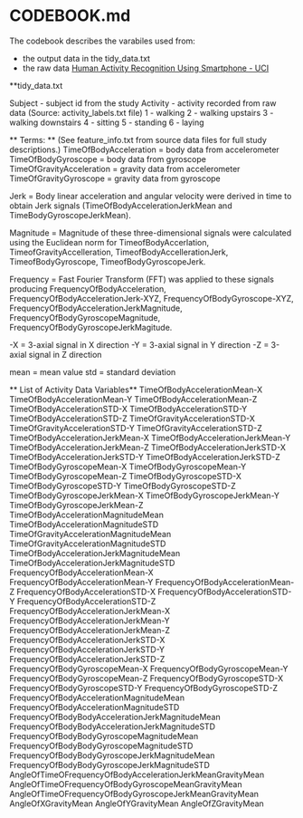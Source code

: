 CODEBOOK.md
========================================================

The codebook describes the varabiles used from:
* the output data in the tidy_data.txt
* the raw data [Human Activity Recognition Using Smartphone - UCI](http://archive.ics.uci.edu/ml/datasets/Human+Activity+Recognition+Using+Smartphones)

**tidy_data.txt


Subject - subject id from the study
Activity - activity recorded from raw data (Source: activity_labels.txt file)
1 - walking
2 - walking upstairs
3 - walking downstairs
4 - sitting
5 - standing
6 - laying

** Terms: **
(See feature_info.txt from source data files for full study descriptions.)
TimeOfBodyAcceleration = body data from accelerometer
TimeOfBodyGyroscope = body data from gyroscope
TimeOfGravityAcceleration = gravity data from accelerometer 
TimeOfGravityGyroscope = gravity data from gyroscope 

Jerk = Body linear acceleration and angular velocity were derived in time to obtain Jerk signals (TimeOfBodyAccelerationJerkMean and TimeBodyGyroscopeJerkMean). 
 
Magnitude = Magnitude of these three-dimensional signals were calculated using the Euclidean norm for TimeofBodyAccerlation, TimeofGravityAccelleration, TimeofBodyAccellerationJerk, TimeofBodyGyroscope, TimeofBodyGyroscopeJerk. 

Frequency = Fast Fourier Transform (FFT) was applied to these signals producing FrequencyOfBodyAcceleration, FrequencyOfBodyAccelerationJerk-XYZ, FrequencyOfBodyGyroscope-XYZ, FrequencyOfBodyAccelerationJerkMagnitude, FrequencyOfBodyGyroscopeMagnitude, FrequencyOfBodyGyroscopeJerkMagitude. 
  
-X = 3-axial signal in X direction
-Y = 3-axial signal in Y direction
-Z = 3-axial signal in Z direction

mean = mean value
std = standard deviation

** List of Activity Data Variables**
TimeOfBodyAccelerationMean-X
TimeOfBodyAccelerationMean-Y
TimeOfBodyAccelerationMean-Z
TimeOfBodyAccelerationSTD-X
TimeOfBodyAccelerationSTD-Y
TimeOfBodyAccelerationSTD-Z
TimeOfGravityAccelerationSTD-X
TimeOfGravityAccelerationSTD-Y
TimeOfGravityAccelerationSTD-Z
TimeOfBodyAccelerationJerkMean-X
TimeOfBodyAccelerationJerkMean-Y
TimeOfBodyAccelerationJerkMean-Z
TimeOfBodyAccelerationJerkSTD-X
TimeOfBodyAccelerationJerkSTD-Y
TimeOfBodyAccelerationJerkSTD-Z
TimeOfBodyGyroscopeMean-X
TimeOfBodyGyroscopeMean-Y
TimeOfBodyGyroscopeMean-Z
TimeOfBodyGyroscopeSTD-X
TimeOfBodyGyroscopeSTD-Y
TimeOfBodyGyroscopeSTD-Z
TimeOfBodyGyroscopeJerkMean-X
TimeOfBodyGyroscopeJerkMean-Y
TimeOfBodyGyroscopeJerkMean-Z
TimeOfBodyAccelerationMagnitudeMean
TimeOfBodyAccelerationMagnitudeSTD
TimeOfGravityAccelerationMagnitudeMean
TimeOfGravityAccelerationMagnitudeSTD
TimeOfBodyAccelerationJerkMagnitudeMean
TimeOfBodyAccelerationJerkMagnitudeSTD
FrequencyOfBodyAccelerationMean-X
FrequencyOfBodyAccelerationMean-Y
FrequencyOfBodyAccelerationMean-Z
FrequencyOfBodyAccelerationSTD-X
FrequencyOfBodyAccelerationSTD-Y
FrequencyOfBodyAccelerationSTD-Z
FrequencyOfBodyAccelerationJerkMean-X
FrequencyOfBodyAccelerationJerkMean-Y
FrequencyOfBodyAccelerationJerkMean-Z
FrequencyOfBodyAccelerationJerkSTD-X
FrequencyOfBodyAccelerationJerkSTD-Y
FrequencyOfBodyAccelerationJerkSTD-Z
FrequencyOfBodyGyroscopeMean-X
FrequencyOfBodyGyroscopeMean-Y
FrequencyOfBodyGyroscopeMean-Z
FrequencyOfBodyGyroscopeSTD-X
FrequencyOfBodyGyroscopeSTD-Y
FrequencyOfBodyGyroscopeSTD-Z
FrequencyOfBodyAccelerationMagnitudeMean
FrequencyOfBodyAccelerationMagnitudeSTD
FrequencyOfBodyBodyAccelerationJerkMagnitudeMean
FrequencyOfBodyBodyAccelerationJerkMagnitudeSTD
FrequencyOfBodyBodyGyroscopeMagnitudeMean
FrequencyOfBodyBodyGyroscopeMagnitudeSTD
FrequencyOfBodyBodyGyroscopeJerkMagnitudeMean
FrequencyOfBodyBodyGyroscopeJerkMagnitudeSTD
AngleOfTimeOFrequencyOfBodyAccelerationJerkMeanGravityMean
AngleOfTimeOFrequencyOfBodyGyroscopeMeanGravityMean
AngleOfTimeOFrequencyOfBodyGyroscopeJerkMeanGravityMean
AngleOfXGravityMean
AngleOfYGravityMean
AngleOfZGravityMean

